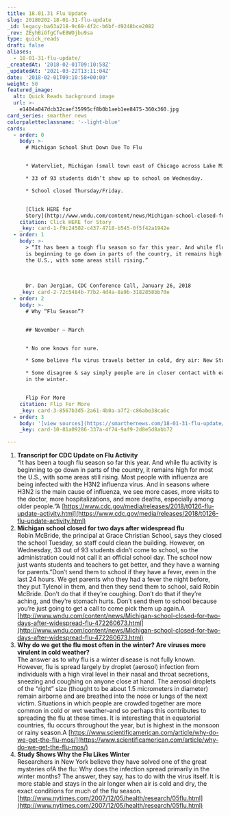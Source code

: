 ```yaml
---
title: 18.01.31 Flu Update
slug: 20180202-18-01-31-flu-update
_id: legacy-ba63a218-9c69-4f2c-b6bf-d9248bce2082
_rev: ZEyhBiGfgCfwE8WOjbu9sa
type: quick_reads
draft: false
aliases:
  - 18-01-31-flu-update/
_createdAt: '2018-02-01T09:10:58Z'
_updatedAt: '2021-03-22T13:11:04Z'
date: '2018-02-01T09:10:58+00:00'
weight: 50
featured_image:
  alt: Quick Reads background image
  url: >-
    e1404a047dcb32caef35995cf8b0b1aeb1ee8475-360x360.jpg
card_series: smarther news
colorpaletteclassname: '--light-blue'
cards:
  - order: 0
    body: >-
      # Michigan School Shut Down Due To Flu


      * Watervliet, Michigan (small town east of Chicago across Lake Michigan).

      * 33 of 93 students didn’t show up to school on Wednesday.

      * School closed Thursday/Friday.


      [Click HERE for
      Story](http://www.wndu.com/content/news/Michigan-school-closed-for-two-days-after-widespread-flu-472260673.html)
    citation: Click HERE for Story
    _key: card-1-f9c24502-c437-4718-b545-0f5f42a1942e
  - order: 1
    body: >-
      > “It has been a tough flu season so far this year. And while flu activity
      is beginning to go down in parts of the country, it remains high for most
      the U.S., with some areas still rising.”  
        
        
        
      Dr. Dan Jergian, CDC Conference Call, January 26, 2018
    _key: card-2-72c5484b-77b2-4d4a-8a9b-3182858bb70e
  - order: 2
    body: >-
      # Why “Flu Season”?


      ## November – March


      * No one knows for sure.

      * Some believe flu virus travels better in cold, dry air: New Study.

      * Some disagree & say simply people are in closer contact with each other
      in the winter.


      Flip For More
    citation: Flip For More
    _key: card-3-8567b3d5-2a61-4b0a-a7f2-c86abe38ca6c
  - order: 3
    body: '[view sources](https://smarthernews.com/18-01-31-flu-update/)'
    _key: card-10-81a09286-337a-4f74-9af9-2d8e5d8abb72

---
```

1. **Transcript for CDC Update on Flu Activity**  
“It has been a tough flu season so far this year. And while flu activity is beginning to go down in parts of the country, it remains high for most the U.S., with some areas still rising. Most people with influenza are being infected with the H3N2 influenza virus. And in seasons where H3N2 is the main cause of influenza, we see more cases, more visits to the doctor, more hospitalizations, and more deaths, especially among older people.”A [https://www.cdc.gov/media/releases/2018/t0126-flu-update-activity.html](https://www.cdc.gov/media/releases/2018/t0126-flu-update-activity.html)
2. **Michigan school closed for two days after widespread flu**  
Robin McBride, the principal at Grace Christian School, says they closed the school Tuesday, so staff could clean the building. However, on Wednesday, 33 out of 93 students didn’t come to school, so the administration could not call it an official school day. The school now just wants students and teachers to get better, and they have a warning for parents.”Don’t send them to school if they have a fever, even in the last 24 hours. We get parents who they had a fever the night before, they put Tylenol in them, and then they send them to school, said Robin McBride. Don’t do that if they’re coughing. Don’t do that if they’re aching, and they’re stomach hurts. Don’t send them to school because you’re just going to get a call to come pick them up again.A [http://www.wndu.com/content/news/Michigan-school-closed-for-two-days-after-widespread-flu-472260673.html](http://www.wndu.com/content/news/Michigan-school-closed-for-two-days-after-widespread-flu-472260673.html)
3. **Why do we get the flu most often in the winter? Are viruses more virulent in cold weather?**  
The answer as to why flu is a winter disease is not fully known. However, flu is spread largely by droplet (aerosol) infection from individuals with a high viral level in their nasal and throat secretions, sneezing and coughing on anyone close at hand. The aerosol droplets of the “right” size (thought to be about 1.5 micrometers in diameter) remain airborne and are breathed into the nose or lungs of the next victim. Situations in which people are crowded together are more common in cold or wet weather–and so perhaps this contributes to spreading the flu at these times. It is interesting that in equatorial countries, flu occurs throughout the year, but is highest in the monsoon or rainy season.A [https://www.scientificamerican.com/article/why-do-we-get-the-flu-mos/](https://www.scientificamerican.com/article/why-do-we-get-the-flu-mos/)
4. **Study Shows Why the Flu Likes Winter**  
Researchers in New York believe they have solved one of the great mysteries ofA the flu: Why does the infection spread primarily in the winter months? The answer, they say, has to do with the virus itself. It is more stable and stays in the air longer when air is cold and dry, the exact conditions for much of the flu season.  
[http://www.nytimes.com/2007/12/05/health/research/05flu.html](http://www.nytimes.com/2007/12/05/health/research/05flu.html)